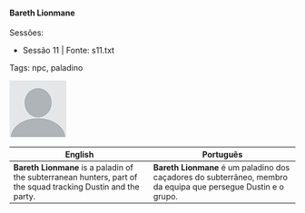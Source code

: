 
#### Bareth Lionmane

Sessões:  
- Sessão 11 | Fonte: s11.txt

Tags: npc, paladino

![Bareth Lionmane](docs/assets/npc/npc_blank.png)

| English | Português |
|---------|-----------|
| **Bareth Lionmane** is a paladin of the subterranean hunters, part of the squad tracking Dustin and the party. | **Bareth Lionmane** é um paladino dos caçadores do subterrâneo, membro da equipa que persegue Dustin e o grupo. |

